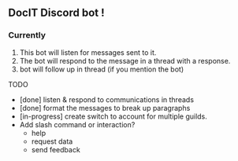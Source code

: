 ## DocIT Discord bot !

### Currently
1. This bot will listen for messages sent to it.
2. The bot will respond to the message in a thread with a response.
3. bot will follow up in thread (if you mention the bot)

TODO
- [done] listen & respond to communications in threads
- [done] format the messages to break up paragraphs
- [in-progress] create switch to account for multiple guilds.
- Add slash command or interaction?
  - help
  - request data
  - send feedback